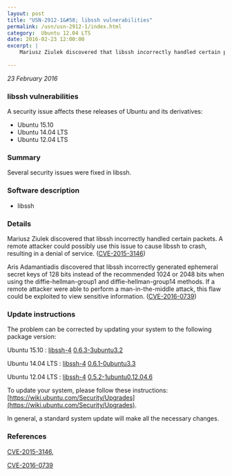 ```yaml
---
layout: post
title: "USN-2912-1&#58; libssh vulnerabilities"
permalink: /usn/usn-2912-1/index.html
category:  Ubuntu 12.04 LTS
date: 2016-02-23 12:00:00
excerpt: |
    Mariusz Ziulek discovered that libssh incorrectly handled certain packets. A remote attacker could possibly use this issue to cause libssh to crash, resulting in a denial of service. ([CVE-2015-3146](http://people.ubuntu.com/~ubuntu-security/cve/CVE-2015-3146))
    
--- 
```

 
 

*23 February 2016*

### libssh vulnerabilities

A security issue affects these releases of Ubuntu and its derivatives:

* Ubuntu 15.10
* Ubuntu 14.04 LTS
* Ubuntu 12.04 LTS

### Summary

Several security issues were fixed in libssh. 

### Software description

* libssh 

### Details

Mariusz Ziulek discovered that libssh incorrectly handled certain packets. A remote attacker could possibly use this issue to cause libssh to crash, resulting in a denial of service. ([CVE-2015-3146](http://people.ubuntu.com/~ubuntu-security/cve/CVE-2015-3146))

Aris Adamantiadis discovered that libssh incorrectly generated ephemeral secret keys of 128 bits instead of the recommended 1024 or 2048 bits when using the diffie-hellman-group1 and diffie-hellman-group14 methods. If a remote attacker were able to perform a man-in-the-middle attack, this flaw could be exploited to view sensitive information. ([CVE-2016-0739](http://people.ubuntu.com/~ubuntu-security/cve/CVE-2016-0739)) 

### Update instructions

The problem can be corrected by updating your system to the following package version:

Ubuntu 15.10
 : [libssh-4](https://launchpad.net/ubuntu/+source/libssh) <span> [0.6.3-3ubuntu3.2](https://launchpad.net/ubuntu/+source/libssh/0.6.3-3ubuntu3.2) </span> 

Ubuntu 14.04 LTS
 : [libssh-4](https://launchpad.net/ubuntu/+source/libssh) <span> [0.6.1-0ubuntu3.3](https://launchpad.net/ubuntu/+source/libssh/0.6.1-0ubuntu3.3) </span> 

Ubuntu 12.04 LTS
 : [libssh-4](https://launchpad.net/ubuntu/+source/libssh) <span> [0.5.2-1ubuntu0.12.04.6](https://launchpad.net/ubuntu/+source/libssh/0.5.2-1ubuntu0.12.04.6) </span> 

To update your system, please follow these instructions: [https://wiki.ubuntu.com/Security/Upgrades](https://wiki.ubuntu.com/Security/Upgrades).

In general, a standard system update will make all the necessary changes. 

### References

 
 [CVE-2015-3146](http://people.ubuntu.com/~ubuntu-security/cve/CVE-2015-3146), 

 [CVE-2016-0739](http://people.ubuntu.com/~ubuntu-security/cve/CVE-2016-0739)
 


